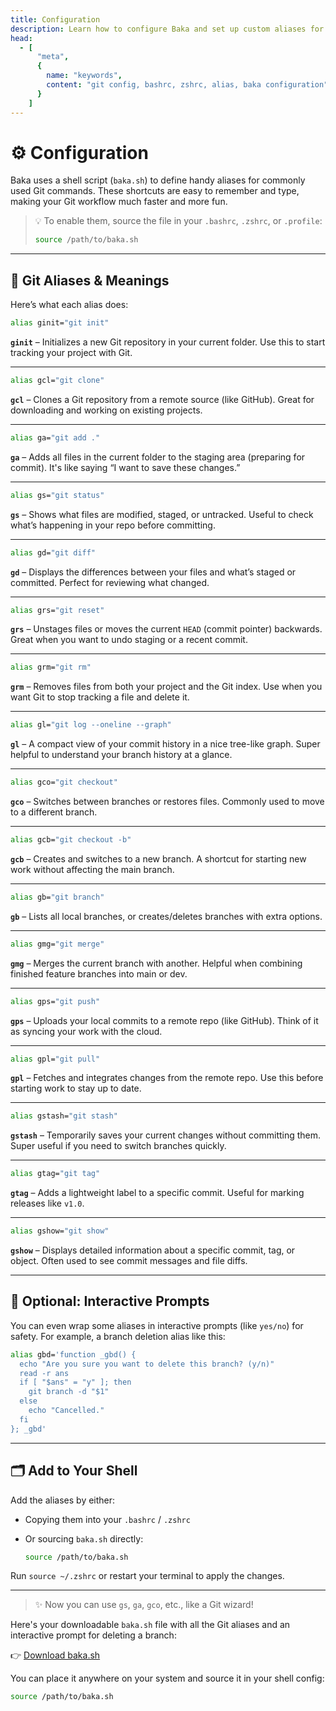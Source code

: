 ```yaml
---
title: Configuration
description: Learn how to configure Baka and set up custom aliases for your Git workflow.
head:
  - [
      "meta",
      {
        name: "keywords",
        content: "git config, bashrc, zshrc, alias, baka configuration"
      }
    ]
---
```


# ⚙️ Configuration

Baka uses a shell script (`baka.sh`) to define handy aliases for commonly used Git commands. These shortcuts are easy to remember and type, making your Git workflow much faster and more fun.

> 💡 To enable them, source the file in your `.bashrc`, `.zshrc`, or `.profile`:
>
> ```bash
> source /path/to/baka.sh
> ```

---

## 🧩 Git Aliases & Meanings

Here’s what each alias does:

```bash
alias ginit="git init"
```

**`ginit`** – Initializes a new Git repository in your current folder. Use this to start tracking your project with Git.

---

```bash
alias gcl="git clone"
```

**`gcl`** – Clones a Git repository from a remote source (like GitHub). Great for downloading and working on existing projects.

---

```bash
alias ga="git add ."
```

**`ga`** – Adds all files in the current folder to the staging area (preparing for commit). It's like saying “I want to save these changes.”

---

```bash
alias gs="git status"
```

**`gs`** – Shows what files are modified, staged, or untracked. Useful to check what’s happening in your repo before committing.

---

```bash
alias gd="git diff"
```

**`gd`** – Displays the differences between your files and what’s staged or committed. Perfect for reviewing what changed.

---

```bash
alias grs="git reset"
```

**`grs`** – Unstages files or moves the current `HEAD` (commit pointer) backwards. Great when you want to undo staging or a recent commit.

---

```bash
alias grm="git rm"
```

**`grm`** – Removes files from both your project and the Git index. Use when you want Git to stop tracking a file and delete it.

---

```bash
alias gl="git log --oneline --graph"
```

**`gl`** – A compact view of your commit history in a nice tree-like graph. Super helpful to understand your branch history at a glance.

---

```bash
alias gco="git checkout"
```

**`gco`** – Switches between branches or restores files. Commonly used to move to a different branch.

---

```bash
alias gcb="git checkout -b"
```

**`gcb`** – Creates and switches to a new branch. A shortcut for starting new work without affecting the main branch.

---

```bash
alias gb="git branch"
```

**`gb`** – Lists all local branches, or creates/deletes branches with extra options.

---

```bash
alias gmg="git merge"
```

**`gmg`** – Merges the current branch with another. Helpful when combining finished feature branches into main or dev.

---

```bash
alias gps="git push"
```

**`gps`** – Uploads your local commits to a remote repo (like GitHub). Think of it as syncing your work with the cloud.

---

```bash
alias gpl="git pull"
```

**`gpl`** – Fetches and integrates changes from the remote repo. Use this before starting work to stay up to date.

---

```bash
alias gstash="git stash"
```

**`gstash`** – Temporarily saves your current changes without committing them. Super useful if you need to switch branches quickly.

---

```bash
alias gtag="git tag"
```

**`gtag`** – Adds a lightweight label to a specific commit. Useful for marking releases like `v1.0`.

---

```bash
alias gshow="git show"
```

**`gshow`** – Displays detailed information about a specific commit, tag, or object. Often used to see commit messages and file diffs.

---

## 🔧 Optional: Interactive Prompts

You can even wrap some aliases in interactive prompts (like `yes/no`) for safety. For example, a branch deletion alias like this:

```bash
alias gbd='function _gbd() {
  echo "Are you sure you want to delete this branch? (y/n)"
  read -r ans
  if [ "$ans" = "y" ]; then
    git branch -d "$1"
  else
    echo "Cancelled."
  fi
}; _gbd'
```

---

## 🗂 Add to Your Shell

Add the aliases by either:

- Copying them into your `.bashrc` / `.zshrc`
- Or sourcing `baka.sh` directly:

  ```bash
  source /path/to/baka.sh
  ```

Run `source ~/.zshrc` or restart your terminal to apply the changes.

---

> ✨ Now you can use `gs`, `ga`, `gco`, etc., like a Git wizard!

Here's your downloadable `baka.sh` file with all the Git aliases and an interactive prompt for deleting a branch:

👉 [Download baka.sh](/baka.sh)

You can place it anywhere on your system and source it in your shell config:

```bash
source /path/to/baka.sh
```
